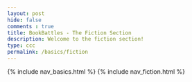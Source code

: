 ```yaml
---
layout: post
hide: false
comments : true
title: BookBattles - The Fiction Section
description: Welcome to the fiction section!
type: ccc
permalink: /basics/fiction
---
```


{% include nav_basics.html %}
{% include nav_fiction.html %}

<html>
<body>



<p id="demo"></p>

<script>
document.getElementById("demo").innerHTML = "Description for Fiction";
</script>

</body>
</html>